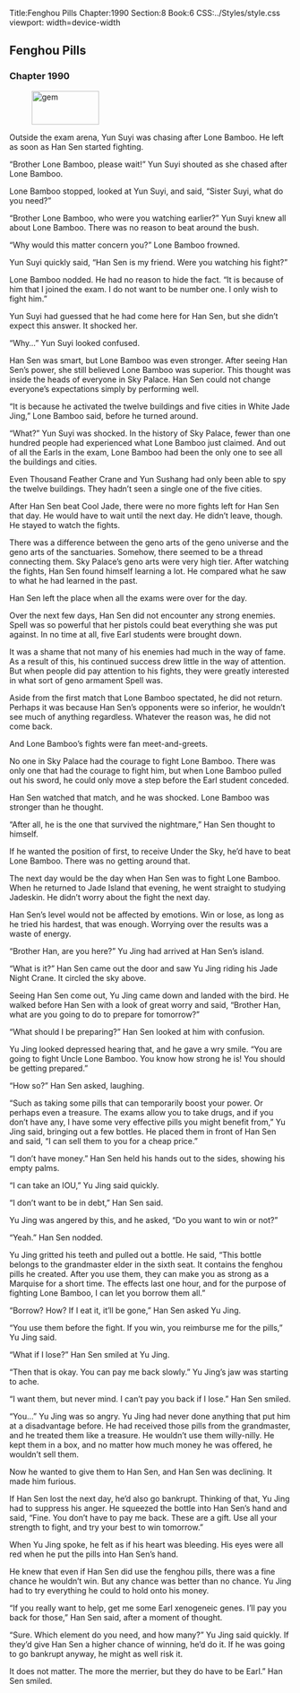 Title:Fenghou Pills 
Chapter:1990 
Section:8 
Book:6 
CSS:../Styles/style.css 
viewport: width=device-width
  
## Fenghou Pills
### Chapter 1990 
<figure>
	<img src="../Images/gem.gif" alt="gem" id="gem" width="120" height="60" />
</figure>
  

  
  Outside the exam arena, Yun Suyi was chasing after Lone Bamboo. He left as soon as Han Sen started fighting.

“Brother Lone Bamboo, please wait!” Yun Suyi shouted as she chased after Lone Bamboo.

Lone Bamboo stopped, looked at Yun Suyi, and said, “Sister Suyi, what do you need?”

“Brother Lone Bamboo, who were you watching earlier?” Yun Suyi knew all about Lone Bamboo. There was no reason to beat around the bush.

“Why would this matter concern you?” Lone Bamboo frowned.

Yun Suyi quickly said, “Han Sen is my friend. Were you watching his fight?”

Lone Bamboo nodded. He had no reason to hide the fact. “It is because of him that I joined the exam. I do not want to be number one. I only wish to fight him.”

Yun Suyi had guessed that he had come here for Han Sen, but she didn’t expect this answer. It shocked her.

“Why…” Yun Suyi looked confused.

Han Sen was smart, but Lone Bamboo was even stronger. After seeing Han Sen’s power, she still believed Lone Bamboo was superior. This thought was inside the heads of everyone in Sky Palace. Han Sen could not change everyone’s expectations simply by performing well.

“It is because he activated the twelve buildings and five cities in White Jade Jing,” Lone Bamboo said, before he turned around.

“What?” Yun Suyi was shocked. In the history of Sky Palace, fewer than one hundred people had experienced what Lone Bamboo just claimed. And out of all the Earls in the exam, Lone Bamboo had been the only one to see all the buildings and cities.

Even Thousand Feather Crane and Yun Sushang had only been able to spy the twelve buildings. They hadn’t seen a single one of the five cities.

After Han Sen beat Cool Jade, there were no more fights left for Han Sen that day. He would have to wait until the next day. He didn’t leave, though. He stayed to watch the fights.

There was a difference between the geno arts of the geno universe and the geno arts of the sanctuaries. Somehow, there seemed to be a thread connecting them. Sky Palace’s geno arts were very high tier. After watching the fights, Han Sen found himself learning a lot. He compared what he saw to what he had learned in the past.

Han Sen left the place when all the exams were over for the day.

Over the next few days, Han Sen did not encounter any strong enemies. Spell was so powerful that her pistols could beat everything she was put against. In no time at all, five Earl students were brought down.

It was a shame that not many of his enemies had much in the way of fame. As a result of this, his continued success drew little in the way of attention. But when people did pay attention to his fights, they were greatly interested in what sort of geno armament Spell was.

Aside from the first match that Lone Bamboo spectated, he did not return. Perhaps it was because Han Sen’s opponents were so inferior, he wouldn’t see much of anything regardless. Whatever the reason was, he did not come back.

And Lone Bamboo’s fights were fan meet-and-greets.

No one in Sky Palace had the courage to fight Lone Bamboo. There was only one that had the courage to fight him, but when Lone Bamboo pulled out his sword, he could only move a step before the Earl student conceded.

Han Sen watched that match, and he was shocked. Lone Bamboo was stronger than he thought.

“After all, he is the one that survived the nightmare,” Han Sen thought to himself.

If he wanted the position of first, to receive Under the Sky, he’d have to beat Lone Bamboo. There was no getting around that.

The next day would be the day when Han Sen was to fight Lone Bamboo. When he returned to Jade Island that evening, he went straight to studying Jadeskin. He didn’t worry about the fight the next day.

Han Sen’s level would not be affected by emotions. Win or lose, as long as he tried his hardest, that was enough. Worrying over the results was a waste of energy.

“Brother Han, are you here?” Yu Jing had arrived at Han Sen’s island.

“What is it?” Han Sen came out the door and saw Yu Jing riding his Jade Night Crane. It circled the sky above.

Seeing Han Sen come out, Yu Jing came down and landed with the bird. He walked before Han Sen with a look of great worry and said, “Brother Han, what are you going to do to prepare for tomorrow?”

“What should I be preparing?” Han Sen looked at him with confusion.

Yu Jing looked depressed hearing that, and he gave a wry smile. “You are going to fight Uncle Lone Bamboo. You know how strong he is! You should be getting prepared.”

“How so?” Han Sen asked, laughing.

“Such as taking some pills that can temporarily boost your power. Or perhaps even a treasure. The exams allow you to take drugs, and if you don’t have any, I have some very effective pills you might benefit from,” Yu Jing said, bringing out a few bottles. He placed them in front of Han Sen and said, “I can sell them to you for a cheap price.”

“I don’t have money.” Han Sen held his hands out to the sides, showing his empty palms.

“I can take an IOU,” Yu Jing said quickly.

“I don’t want to be in debt,” Han Sen said.

Yu Jing was angered by this, and he asked, “Do you want to win or not?”

“Yeah.” Han Sen nodded.

Yu Jing gritted his teeth and pulled out a bottle. He said, “This bottle belongs to the grandmaster elder in the sixth seat. It contains the fenghou pills he created. After you use them, they can make you as strong as a Marquise for a short time. The effects last one hour, and for the purpose of fighting Lone Bamboo, I can let you borrow them all.”

“Borrow? How? If I eat it, it’ll be gone,” Han Sen asked Yu Jing.

“You use them before the fight. If you win, you reimburse me for the pills,” Yu Jing said.

“What if I lose?” Han Sen smiled at Yu Jing.

“Then that is okay. You can pay me back slowly.” Yu Jing’s jaw was starting to ache.

“I want them, but never mind. I can’t pay you back if I lose.” Han Sen smiled.

“You…” Yu Jing was so angry. Yu Jing had never done anything that put him at a disadvantage before. He had received those pills from the grandmaster, and he treated them like a treasure. He wouldn’t use them willy-nilly. He kept them in a box, and no matter how much money he was offered, he wouldn’t sell them.

Now he wanted to give them to Han Sen, and Han Sen was declining. It made him furious.

If Han Sen lost the next day, he’d also go bankrupt. Thinking of that, Yu Jing had to suppress his anger. He squeezed the bottle into Han Sen’s hand and said, “Fine. You don’t have to pay me back. These are a gift. Use all your strength to fight, and try your best to win tomorrow.”

When Yu Jing spoke, he felt as if his heart was bleeding. His eyes were all red when he put the pills into Han Sen’s hand.

He knew that even if Han Sen did use the fenghou pills, there was a fine chance he wouldn’t win. But any chance was better than no chance. Yu Jing had to try everything he could to hold onto his money.

“If you really want to help, get me some Earl xenogeneic genes. I’ll pay you back for those,” Han Sen said, after a moment of thought.

“Sure. Which element do you need, and how many?” Yu Jing said quickly. If they’d give Han Sen a higher chance of winning, he’d do it. If he was going to go bankrupt anyway, he might as well risk it.

It does not matter. The more the merrier, but they do have to be Earl.” Han Sen smiled.
